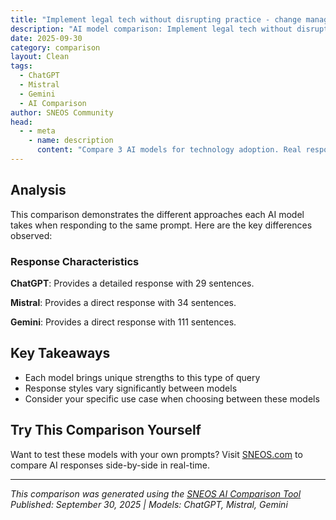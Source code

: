 ```yaml
---
title: "Implement legal tech without disrupting practice - change management"
description: "AI model comparison: Implement legal tech without disrupting practice - change management..."
date: 2025-09-30
category: comparison
layout: Clean
tags:
  - ChatGPT
  - Mistral
  - Gemini
  - AI Comparison
author: SNEOS Community
head:
  - - meta
    - name: description
      content: "Compare 3 AI models for technology adoption. Real responses from ChatGPT, Mistral, Gemini with detailed analysis."
---
```


<ChatComparison
  title="Implement legal tech without disrupting practice - change management"
  prompt="Implement legal tech without disrupting practice - change management"
  :responses='{"ChatGPT": "Implementing legal technology without disrupting existing legal practice requires careful change management to ensure smooth adoption and minimal resistance. Here are key strategies to achieve this:\n\n### 1. Assess Needs and Define Clear Objectives\n- **Understand current workflows:** Map out existing processes to identify pain points and areas where technology can add value.\n- **Set clear goals:** Define what success looks like\u2014e.g., reducing research time, improving document accuracy, or enhancing client communication.\n\n### 2. Involve Stakeholders Early\n- **Engage lawyers, paralegals, and support staff:** Get their input on current challenges and technology preferences.\n- **Create a change champion team:** Identify influencers within the firm to advocate for the technology.\n\n### 3. Choose User-Friendly, Compatible Technology\n- Select legal tech solutions that integrate well with existing systems (practice management, document management, billing).\n- Prioritize intuitive interfaces that require minimal retraining.\n\n### 4. Develop a Phased Implementation Plan\n- **Pilot programs:** Start with a small group or department to test the solution and gather feedback.\n- **Incremental rollout:** Gradually introduce the technology to other parts of the firm.\n\n### 5. Provide Robust Training and Support\n- Offer hands-on training tailored to different user roles.\n- Make resources available: FAQs, quick reference guides, dedicated help desk.\n- Encourage ongoing learning sessions to keep skills sharp.\n\n### 6. Communicate Transparently and Frequently\n- Clearly explain benefits and how the technology will improve daily work.\n- Address concerns openly and gather continuous feedback.\n\n### 7. Monitor and Adjust\n- Track usage, performance, and feedback to identify issues early.\n- Be prepared to tweak processes or provide additional training as needed.\n\n### 8. Foster a Culture of Openness to Change\n- Encourage a mindset that views technology as an enabler, not a threat.\n- Recognize and reward early adopters and those who contribute to improving the implementation.\n\n---\n\n### Summary Example Implementation Plan\n\n| Phase | Actions | Goal |\n|-------------------|-----------------------------------------------|----------------------------------|\n| Assessment | Map workflows, gather user input | Identify needs and pain points |\n| Planning | Select tech, form change champion team | Prepare smooth rollout |\n| Pilot | Deploy in select team, collect feedback | Validate and refine approach |\n| Training | Conduct role-specific training | Ensure competence and confidence |\n| Rollout | Gradually expand technology use | Minimize disruption firm-wide |\n| Ongoing Support | Provide help desk, update resources | Sustain adoption and performance |\n\nBy following these steps, legal tech implementation can enhance practice efficiency without causing major disruptions or frustration within the firm.", "Mistral": "Implementing legal tech without disrupting your practice requires a strategic approach to change management. Here\u0027s a step-by-step guide to help you:\n\n1. **Assess and Plan:**\n - Identify the specific needs and pain points within your practice that legal tech can address.\n - Research and select appropriate tools and software.\n - Develop a detailed implementation plan, including timelines, resources, and key performance indicators (KPIs).\n\n2. **Obtain Leadership Support:**\n - Ensure that the leadership team is on board and supportive of the changes.\n - clearly communicate the benefits of the new technology, such as improved efficiency, accuracy, and cost-savings.\n\n3. **Communicate Effectively:**\n - Keep all staff informed about the upcoming changes, the reasons behind them, and the expected benefits.\n - Use clear, concise, and jargon-free language to ensure understanding.\n - Provide regular updates throughout the implementation process.\n\n4. **Involve Staff:**\n - Engage staff in the process by gathering their input and addressing their concerns.\n - Identify tech-savvy individuals or champions within your practice who can help drive adoption.\n\n5. **Training and Support:**\n - Provide comprehensive training tailored to different roles and learning styles.\n - Offer ongoing support and resources, such as user guides, FAQs, and helpdesk services.\n - Encourage a culture of learning and experimentation.\n\n6. **Phase-in Implementation:**\n - Roll out the new technology in phases to minimize disruption and allow staff to adapt gradually.\n - Start with a small pilot group or a single department before expanding to the entire practice.\n\n7. **Integrate with Existing Systems:**\n - Ensure that the new technology integrates seamlessly with your existing systems and workflows.\n - Update processes and procedures as needed to accommodate the new technology.\n\n8. **Monitor Progress and Adjust:**\n - Track the implementation process using the KPIs established in the planning phase.\n - Gather user feedback and make necessary adjustments to the technology or implementation plan.\n\n9. **Celebrate Successes:**\n - Recognize and celebrate milestones and achievements to build momentum and maintain enthusiasm.\n\n10. **Review and Continuously Improve:**\n - Conduct regular reviews of the new technology\u0027s performance and its impact on your practice.\n - Continuously gather user feedback and look for opportunities to optimize and improve the technology and its use.\n\nBy following these steps and maintaining a focus on open communication, staff engagement, and gradual implementation, you can successfully integrate legal tech into your practice with minimal disruption.", "Gemini": "Okay, let\u0027s break down how to implement legal tech while minimizing disruption and focusing on effective change management. This is a critical aspect, as many legal tech initiatives fail not because of the technology itself, but because of poor adoption and resistance to change.\n\n**I. Understanding the Challenge:**\n\n* **Resistance to Change:** Lawyers are often risk-averse and value precedent. Introducing new tools can be perceived as a threat to established workflows and expertise.\n* **Time Constraints:** Lawyers are busy. Learning new software requires an investment of time, which they may not feel they have.\n* **Lack of Technical Expertise:** Not all lawyers are tech-savvy. Complex implementations can be daunting.\n* **Integration Issues:** New technology must integrate with existing systems and workflows to be truly useful. Disruptions to core processes can be catastrophic.\n* **Security and Confidentiality Concerns:** Lawyers deal with highly sensitive information, so security is paramount. Any new technology must meet stringent security requirements.\n* **Perceived Lack of ROI:** If lawyers don\u0027t see a clear benefit to using the new technology, they won\u0027t adopt it.\n\n**II. A Structured Approach to Change Management:**\n\nA well-defined change management plan is essential. Here\u0027s a framework based on best practices:\n\n1. **Assess and Diagnose (The \u0022Why\u0022):**\n\n * **Identify the Pain Points:** What are the biggest challenges facing the practice? Are there bottlenecks in document review, case management, research, billing, or client communication? Talk to lawyers, paralegals, and staff to understand their perspectives.\n * **Define Clear Goals:** What specific outcomes do you want to achieve with the new technology? Be specific and measurable (e.g., reduce document review time by 20%, improve client communication response time by 50%).\n * **Evaluate Current Technology Stack:** Understand what systems are already in place and how they interact. Determine integration needs.\n * **Analyze Impact:** Predict how the new technology will impact different roles and responsibilities within the firm. Who will be most affected? What processes will change?\n * **Stakeholder Analysis:** Identify key stakeholders (partners, associates, paralegals, IT staff, clients) and understand their concerns and priorities.\n\n2. **Plan and Prepare (The \u0022How\u0022):**\n\n * **Select the Right Technology:**\n * **Focus on User-Friendliness:** Choose solutions that are intuitive and easy to learn. Consider solutions specifically designed for the legal industry.\n * **Prioritize Integration:** Ensure the technology integrates seamlessly with existing systems (e.g., case management software, document management systems, billing systems).\n * **Scalability and Flexibility:** Select a solution that can grow with the firm and adapt to changing needs.\n * **Security:** Thoroughly vet the vendor\u0027s security protocols and compliance with relevant regulations (e.g., GDPR, HIPAA).\n * **Vendor Support:** Choose a vendor that offers excellent training and ongoing support.\n * **Pilot Program:** Before a full rollout, implement a pilot program with a small group of users. This allows you to identify and address any issues before they affect the entire firm.\n * **Develop a Communication Plan:**\n * **Communicate the Vision:** Clearly explain the benefits of the new technology and how it will improve the practice. Focus on how it will make lawyers\u0027 lives easier.\n * **Transparency:** Be open and honest about the implementation process and any potential challenges.\n * **Regular Updates:** Provide regular updates on the progress of the implementation.\n * **Two-Way Communication:** Create channels for feedback and address concerns promptly.\n * **Create a Training Plan:**\n * **Tailored Training:** Develop training programs tailored to different roles and skill levels. Offer training in multiple formats (e.g., in-person workshops, online tutorials, one-on-one coaching).\n * **Hands-On Practice:** Provide ample opportunities for users to practice using the new technology in a realistic environment.\n * **\u0022Train the Trainer\u0022:** Identify power users within the firm who can act as internal trainers and support resources.\n * **Ongoing Support:** Provide ongoing support and resources to help users continue to develop their skills. Create a knowledge base or FAQ to answer common questions.\n * **Develop Revised Processes \u0026 Workflows:**\n * Document the new processes that will be used, step by step.\n * Highlight how those processes change from the old ones.\n * Incorporate the new processes in training materials.\n\n3. **Implement (The \u0022Do\u0022):**\n\n * **Phased Rollout:** Implement the technology in phases, starting with a small group of users or a specific department. This allows you to learn from experience and make adjustments before a full rollout.\n * **Dedicated Support Team:** Establish a dedicated support team to provide assistance to users during the implementation process. This team should be readily available to answer questions, troubleshoot problems, and provide ongoing training.\n * **Monitor Progress:** Track key metrics to measure the success of the implementation. This could include usage rates, time savings, cost reductions, and client satisfaction.\n * **Iterate and Adjust:** Be prepared to make adjustments to the implementation plan based on feedback and results. The goal is to continuously improve the process and maximize adoption.\n * **Data Migration:** Plan carefully for data migration to ensure a smooth transition to the new system. Validate the migrated data to ensure accuracy.\n\n4. **Sustain and Improve (The \u0022Keep Going\u0022):**\n\n * **Reinforce Training:** Provide ongoing training and support to reinforce user skills and address any emerging challenges.\n * **Celebrate Successes:** Recognize and celebrate the successes of the implementation to build momentum and encourage continued adoption.\n * **Gather Feedback:** Continuously gather feedback from users to identify areas for improvement.\n * **Monitor Usage:** Track usage patterns to identify users who may need additional support or training.\n * **Optimize Workflows:** Continuously optimize workflows to maximize the benefits of the new technology.\n * **Stay Up-to-Date:** Keep abreast of new features and updates to the technology and provide training to users accordingly.\n\n**III. Key Strategies for Minimizing Disruption:**\n\n* **Focus on Quick Wins:** Start with technologies that offer immediate and tangible benefits, such as improved communication or streamlined document management.\n* **Integrate with Existing Tools:** Choose solutions that integrate seamlessly with the firm\u0027s existing technology stack to avoid disrupting workflows.\n* **Provide Personalized Support:** Offer one-on-one training and support to help lawyers overcome their individual challenges.\n* **Emphasize the \u0022What\u0027s In It For Me\u0022 (WIIFM):** Clearly communicate how the new technology will benefit lawyers personally, such as by reducing their workload, improving their efficiency, or enhancing their client service.\n* **Leadership Buy-In:** Ensure that the firm\u0027s leadership is fully committed to the implementation and actively promotes the use of the new technology.\n* **Be Patient:** Change takes time. Don\u0027t expect everyone to adopt the new technology overnight. Be patient and persistent in your efforts.\n* **Gamification:** Consider using gamification techniques to encourage adoption and make learning more engaging.\n\n**IV. Example Scenarios:**\n\n* **Document Review Software:**\n * **Challenge:** Tedious and time-consuming document review process.\n * **Solution:** Implement AI-powered document review software.\n * **Change Management:**\n * **Communicate:** Show how the software can drastically reduce review time and improve accuracy.\n * **Train:** Provide hands-on training on how to use the software\u0027s features, such as keyword search, concept clustering, and predictive coding.\n * **Support:** Offer ongoing support to help lawyers navigate the software and troubleshoot any issues.\n * **Highlight:** Emphasize that the software *assists* the lawyer, it does not *replace* them.\n* **Client Portal:**\n * **Challenge:** Inefficient client communication and file sharing.\n * **Solution:** Implement a secure client portal.\n * **Change Management:**\n * **Communicate:** Explain how the portal will improve client communication, streamline file sharing, and enhance client satisfaction.\n * **Train:** Provide training on how to use the portal\u0027s features, such as secure messaging, document upload, and appointment scheduling.\n * **Support:** Offer ongoing support to both lawyers and clients to help them use the portal effectively.\n * **Incentivize:** Consider incentivizing clients to use the portal by offering discounts or other benefits.\n\n**V. Important Considerations:**\n\n* **Budget:** Allocate sufficient resources for technology, training, and support. Don\u0027t underestimate the cost of change management.\n* **Timeframe:** Develop a realistic timeline for implementation. Don\u0027t rush the process.\n* **Legal and Ethical Considerations:** Ensure that the new technology complies with all relevant legal and ethical requirements, such as data privacy and confidentiality.\n* **Security Audit:** Conduct a thorough security audit of the new technology to identify and address any potential vulnerabilities.\n* **Regular Evaluation:** Regularly evaluate the effectiveness of the new technology and make adjustments as needed.\n\nBy following a structured approach to change management, firms can successfully implement legal tech and realize its full potential while minimizing disruption and maximizing adoption. The key is to focus on clear communication, comprehensive training, ongoing support, and a commitment to continuous improvement. Remember that change management is an ongoing process, not a one-time event.\n"}' 
  published-date="12:51"
/>

## Analysis

This comparison demonstrates the different approaches each AI model takes when responding to the same prompt. Here are the key differences observed:

### Response Characteristics

**ChatGPT**: Provides a detailed response with 29 sentences. 

**Mistral**: Provides a direct response with 34 sentences. 

**Gemini**: Provides a direct response with 111 sentences. 

## Key Takeaways

- Each model brings unique strengths to this type of query
- Response styles vary significantly between models
- Consider your specific use case when choosing between these models

## Try This Comparison Yourself

Want to test these models with your own prompts? Visit [SNEOS.com](https://sneos.com) to compare AI responses side-by-side in real-time.

---

*This comparison was generated using the [SNEOS AI Comparison Tool](https://sneos.com)*
*Published: September 30, 2025 | Models: ChatGPT, Mistral, Gemini*
